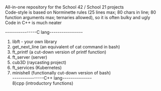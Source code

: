 All-in-one repository for the School 42 / School 21 projects <br>
Code-style is based on Norminette rules (25 lines max; 80 chars in line; 80 function arguments max; ternaries allowed), so it is often bulky and ugly <br>
Code in C++ is much neater <br>

----------------C lang-----------------
1) libft - your own library <br>
2) get_next_line (an equivalent of cat command in bash)
3) ft_printf (a cut-down version of printf function)
4) ft_server (server)
5) cub3D (raycasting project)
6) ft_services (Kubernetes)
7) minishell (functionally cut-down version of bash)<br>
----------------C++ lang---------------<br>
8)cpp (introductory functions)
